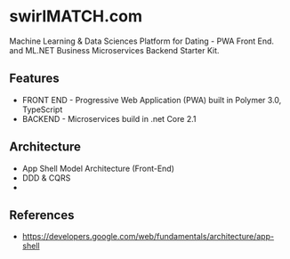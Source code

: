 # swirlMATCH.com
Machine Learning &amp; Data Sciences Platform for Dating - PWA Front End. and ML.NET Business Microservices Backend Starter Kit.

## Features
* FRONT END - Progressive Web Application (PWA) built in Polymer 3.0, TypeScript
* BACKEND - Microservices build in .net Core 2.1

## Architecture
* App Shell Model Architecture (Front-End)
* DDD & CQRS
* 

## References
* https://developers.google.com/web/fundamentals/architecture/app-shell
